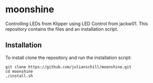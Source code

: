 # moonshine
Controlling LEDs from Klipper using LED Control from jackw01. This repository contains the files and an installation script.

## Installation

To install clone the repository and run the installation script:
```
git clone https://github.com/julianschill/moonshine.git
cd moonshine
./install.sh
```
